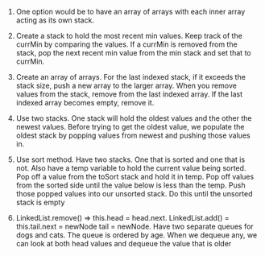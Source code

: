 1. One option would be to have an array of arrays with each inner array acting as its own stack.

2. Create a stack to hold the most recent min values. Keep track of the currMin by comparing the values. If a currMin is removed from the stack, pop the next recent min value from the min stack and set that to currMin.

3. Create an array of arrays. For the last indexed stack, if it exceeds the stack size, push a new array to the larger array. When you remove values from the stack, remove from the last indexed array. If the last indexed array becomes empty, remove it. 

4. Use two stacks. One stack will hold the oldest values and the other the newest values. Before trying to get the oldest value, we populate the oldest stack by popping values from newest and pushing those values in. 

5. Use sort method. Have two stacks. One that is sorted and one that is not. Also have a temp variable to hold the current value being sorted. Pop off a value from the toSort stack and hold it in temp. Pop off values from the sorted side until the value below is less than the temp. Push those popped values into our unsorted stack. Do this until the unsorted stack is empty

6. LinkedList.remove() => this.head = head.next. LinkedList.add() = this.tail.next = newNode tail = newNode. Have two separate queues for dogs and cats. The queue is ordered by age. When we dequeue any, we can look at both head values and dequeue the value that is older


